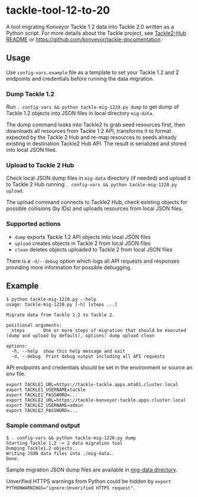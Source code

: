 # tackle-tool-12-to-20

A tool migrating Konveyor Tackle 1.2 data into Tackle 2.0 written as a Python script. For more details about the Tackle project, see [Tackle2-Hub README](https://github.com/konveyor/tackle2-hub) or https://github.com/konveyor/tackle-documentation.

## Usage

Use ```config-vars.example``` file as a template to set your Tackle 1.2 and 2 endpoints and credentials before running the data migration.

### Dump Tackle 1.2

Run ```. config-vars && python tackle-mig-1220.py dump``` to get dump of Tackle 1.2 objects into JSON files in local directory ```mig-data```.

The dump command looks into Tackle2 to grab seed resources first, then downloads all resources from Tackle 1.2 API, transforms it to format expected by the Tackle 2 Hub and re-map resources to seeds already existing in destination Tackle2 Hub API. The result is serialized and stored into local JSON files.

### Upload to Tackle 2 Hub

Check local JSON dump files in ```mig-data``` directory (if needed) and upload it to Tackle 2 Hub running ```. config-vars && python tackle-mig-1220.py upload```.

The upload command connects to Tackle2 Hub, check existing objects for possible collisions (by IDs) and uploads resources from local JSON files.

### Supported actions
- ```dump``` exports Tackle 1.2 API objects into local JSON files
- ```upload``` creates objects in Tackle 2 from local JSON files
- ```clean``` deletes objects uploaded to Tackle 2 from local JSON files

There is a ```-d/--debug``` option which logs all API requests and responses providing more information for possible debugging.

## Example

```
$ python tackle-mig-1220.py --help
usage: tackle-mig-1220.py [-h] [steps ...]

Migrate data from Tackle 1.2 to Tackle 2.

positional arguments:
  steps       One or more steps of migration that should be executed (dump and upload by default), options: dump upload clean

options:
  -h, --help  show this help message and exit
  -d, --debug  Print debug output including all API requests
```

API endpoints and credentials should be set in the environment or source an env file.

```
export TACKLE1_URL=https://tackle-tackle.apps.mta01.cluster.local
export TACKLE1_USERNAME=tackle
export TACKLE1_PASSWORD=...
export TACKLE2_URL=https://tackle-konveyor-tackle.apps.cluster.local
export TACKLE2_USERNAME=admin
export TACKLE2_PASSWORD=...
```

### Sample command output

```
$ . config-vars && python tackle-mig-1220.py dump
Starting Tackle 1.2 -> 2 data migration tool
Dumping Tackle1.2 objects..
Writing JSON data files into ./mig-data..
Done.
```

Sample migration JSON dump files are available in [mig-data directory](mig-data).

Unverified HTTPS warnings from Python could be hidden by ```export PYTHONWARNINGS="ignore:Unverified HTTPS request"```.
